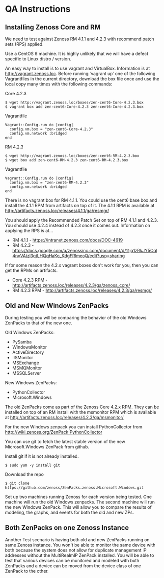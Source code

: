 QA Instructions
===============

Installing Zenoss Core and RM
-----------------------------

We need to test against Zenoss RM 4.1.1 and 4.2.3 with recommend patch sets
(RPS) applied.

Use a CentOS 6 machine. It is highly unlikely that we will have a defect
specific to Linux distro / version.

An easy way to install is to use vagrant and VirtualBox. Information is at
http://vagrant.zenoss.loc. Before running 'vagrant up' one of the following 
Vagrantfiles in the current directory, download the box file once and use the
local copy many times with the following commands:

Core 4.2.3

    $ wget http://vagrant.zenoss.loc/boxes/zen-cent6-Core-4.2.3.box
    $ vagrant box add zen-cent6-Core-4.2.3 zen-cent6-Core-4.2.3.box

Vagrantfile

    Vagrant::Config.run do |config|
      config.vm.box = "zen-cent6-Core-4.2.3"
      config.vm.network :bridged
    end

RM 4.2.3

    $ wget http://vagrant.zenoss.loc/boxes/zen-cent6-RM-4.2.3.box
    $ wget box add zen-cent6-RM-4.2.3 zen-cent6-RM-4.2.3.box

Vagrantfile

    Vagrant::Config.run do |config|
      config.vm.box = "zen-cent6-RM-4.2.3"
      config.vm.network :bridged
    end

There is no vagrant box for RM 4.1.1. You could use the cent6 base box and
install the 4.1.1 RPM from artifacts on top of it. The 4.1.1 RPM is available
at http://artifacts.zenoss.loc/releases/4.1.1/ga/resmgr/

You should apply the Recommended Patch Set on top of RM 4.1.1 and 4.2.3. You
should use 4.2.4 instead of 4.2.3 once it comes out. Information on applying
the RPS is at...

* RM 4.1.1 - https://intranet.zenoss.com/docs/DOC-4619
* RM 4.2.3 - https://docs.google.com/a/zenossinc.com/document/d/11jq1zRkJY5Cql4nvVAtzl3qtLHQqHaKo_KdgFRlmeoQ/edit?usp=sharing

If for some reason the 4.2.x vagrant boxes don't work for you, then you can get
the RPMs on artifacts.

* Core 4.2.3 RPM - http://artifacts.zenoss.loc/releases/4.2.3/ga/zenoss_core/
* RM 4.2.3 RPM - http://artifacts.zenoss.loc/releases/4.2.3/ga/resmgr/

Old and New Windows ZenPacks
----------------------------

During testing you will be comparing the behavior of the old Windows ZenPacks
to that of the new one.

Old Windows ZenPacks:

* PySamba
* WindowsMonitor
* ActiveDirectory
* IISMonitor
* MSExchange
* MSMQMonitor
* MSSQLServer

New Windows ZenPacks:

* PythonCollector
* Microsoft.Windows

The old ZenPacks come as part of the Zenoss Core 4.2.x RPM. They can be
installed on top of an RM install with the msmonitor RPM which is available at
http://artifacts.zenoss.loc/releases/4.2.3/ga/msmonitor/

For the new Windows zenpack you can install PythonCollector from 
http://wiki.zenoss.org/ZenPack:PythonCollector

You can use git to fetch the latest stable version of the new Microsoft.Windows
ZenPack from github.

Install git if it is not already installed.

    $ sudo yum -y install git

Download the repo

    $ git clone https://github.com/zenoss/ZenPacks.zenoss.Microsoft.Windows.git

Set up two machines running Zenoss for each version being tested. One machine
will run the old Windows zenpacks. The second machine will run the new Windows
ZenPack. This will allow you to compare the results of modeling, the graphs,
and events for both the old and new ZPs.

Both ZenPacks on one Zenoss Instance
------------------------------------

Another Test scenario is having both old and new ZenPacks running on same
Zenoss instance. You won't be able to monitor the same device with both because
the system does not allow for duplicate management IP addresses without the
MultiRealmIP ZenPack installed. You will be able to test that various devices
can be monitored and modeled with both ZenPacks and a device can be moved from
the device class of one ZenPack to the other.
